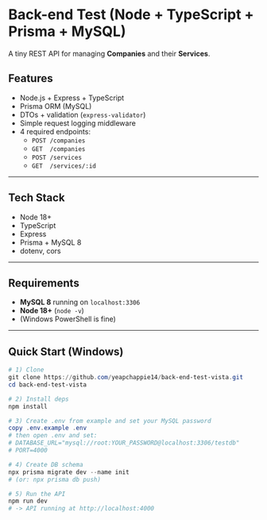 # Back-end Test (Node + TypeScript + Prisma + MySQL)

A tiny REST API for managing **Companies** and their **Services**.

## Features
- Node.js + Express + TypeScript
- Prisma ORM (MySQL)
- DTOs + validation (`express-validator`)
- Simple request logging middleware
- 4 required endpoints:
  - `POST /companies`
  - `GET  /companies`
  - `POST /services`
  - `GET  /services/:id`

---

## Tech Stack
- Node 18+
- TypeScript
- Express
- Prisma + MySQL 8
- dotenv, cors

---

## Requirements
- **MySQL 8** running on `localhost:3306`
- **Node 18+** (`node -v`)
- (Windows PowerShell is fine)

---

## Quick Start (Windows)

```powershell
# 1) Clone
git clone https://github.com/yeapchappie14/back-end-test-vista.git
cd back-end-test-vista

# 2) Install deps
npm install

# 3) Create .env from example and set your MySQL password
copy .env.example .env
# then open .env and set:
# DATABASE_URL="mysql://root:YOUR_PASSWORD@localhost:3306/testdb"
# PORT=4000

# 4) Create DB schema
npx prisma migrate dev --name init
# (or: npx prisma db push)

# 5) Run the API
npm run dev
# -> API running at http://localhost:4000
